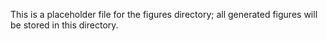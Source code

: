 This is a placeholder file for the figures directory; all generated figures will be stored in this directory.